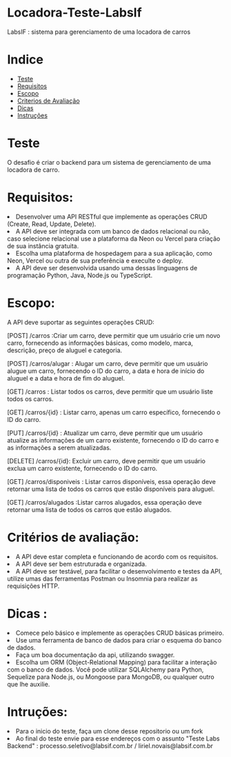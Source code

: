 # Locadora-Teste-LabsIf

LabsIF : sistema para gerenciamento de uma locadora de carros 


# Indice 

<a name="ancora"></a>

- [Teste](#ancora1)
- [Requisitos](#ancora2)
- [Escopo](#ancora3)
- [Criterios de Avaliação](#ancora4)
- [Dicas](#ancora5)
- [Instruções](#ancora6)

#
<a id="ancora1"></a>
# Teste

O desafio é criar o backend para um sistema de gerenciamento de uma locadora de carro.



#
<a id="ancora2"></a>
# Requisitos:

<li> Desenvolver uma API RESTful que implemente as operações CRUD (Create, Read, Update, Delete). </li>
<li> A API deve ser integrada com um banco de dados relacional ou não, caso selecione relacional use a plataforma da Neon ou Vercel para criação de sua instância gratuita. </li>
<li> Escolha uma plataforma de hospedagem para a sua aplicação, como Neon, Vercel ou outra de sua preferência e execulte o deploy.</li>
<li> A API deve ser desenvolvida usando uma dessas linguagens de programação  Python, Java, Node.js ou TypeScript. </li>

#
<a id="ancora3"></a>
# Escopo:

A API deve suportar as seguintes operações CRUD:

[POST] /carros :Criar um carro, deve permitir que um usuário crie um novo carro, fornecendo as informações básicas, como modelo, marca, descrição, preço de aluguel e categoria.

[POST] /carros/alugar : Alugar um carro, deve permitir que um usuário alugue um carro, fornecendo o ID do carro, a data e hora de início do aluguel e a data e hora de fim do aluguel.

[GET] /carros : Listar todos os carros, deve permitir que um usuário liste todos os carros.

[GET] /carros/{id} : Listar carro, apenas um carro específico, fornecendo o ID do carro.


[PUT] /carros/{id} : Atualizar um carro, deve permitir que um usuário atualize as informações de um carro existente, fornecendo o ID do carro e as informações a serem atualizadas.

[DELETE] /carros/{id}: Excluir um carro, deve permitir que um usuário exclua um carro existente, fornecendo o ID do carro.

[GET] /carros/disponiveis : Listar carros disponíveis, essa operação deve retornar uma lista de todos os carros que estão disponíveis para aluguel.

[GET] /carros/alugados :Listar carros alugados, essa operação deve retornar uma lista de todos os carros que estão alugados.

#
<a id="ancora4"></a>
# Critérios de avaliação:

<li> A API deve estar completa e funcionando de acordo com os requisitos. </li>
<li>A API deve ser bem estruturada e organizada.</li>
<li>A API deve ser testável, para facilitar o desenvolvimento e testes da API, utilize umas das ferramentas Postman ou Insomnia para realizar as requisições HTTP.</li>

# 
<a id="ancora5"></a>
# Dicas : 

<li>Comece pelo básico e implemente as operações CRUD básicas primeiro.</li>
<li>Use uma ferramenta de banco de dados para criar o esquema do banco de dados.</li>
<li>Faça um boa documentação da api, utilizando  swagger. </li>
<li>Escolha um ORM (Object-Relational Mapping) para facilitar a interação com o banco de dados. Você pode utilizar SQLAlchemy para Python, Sequelize para Node.js, ou Mongoose para MongoDB, ou qualquer outro que lhe auxilie.</li>

#
<a id="ancora6"></a>
# Intruções:

<li> Para o inicio do teste, faça um clone desse repositorio ou um fork </li>
<li> Ao final do teste envie para esse endereços com o assunto "Teste Labs Backend" :  processo.seletivo@labsif.com.br /  liriel.novais@labsif.com.br </li>
